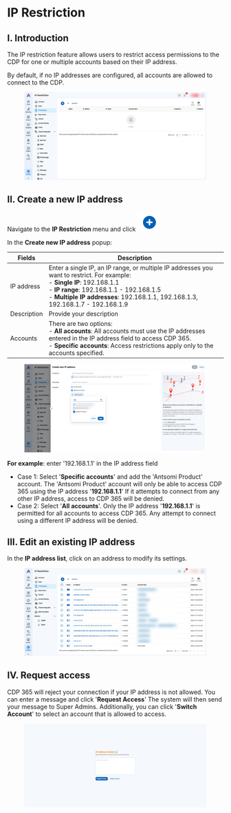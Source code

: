 # IP Restriction

## I. Introduction

The IP restriction feature allows users to restrict access permissions to the CDP for one or multiple accounts based on their IP address.

By default, if no IP addresses are configured, all accounts are allowed to connect to the CDP.&#x20;

<figure><img src="../.gitbook/assets/image.png" alt=""><figcaption></figcaption></figure>

## II. Create a new IP address

Navigate to the **IP Restriction** menu and click ![](<../.gitbook/assets/image (1).png>)

In the **Create new IP address** popup:

<table><thead><tr><th>Fields</th><th width="566">Description</th></tr></thead><tbody><tr><td>IP address</td><td>Enter a single IP, an IP range, or multiple IP addresses you want to restrict. For example:<br>- <strong>Single IP</strong>: 192.168.1.1<br>- <strong>IP range</strong>: 192.168.1.1 - 192.168.1.5<br>- <strong>Multiple IP addresses</strong>: 192.168.1.1, 192.168.1.3, 192.168.1.7 - 192.168.1.9</td></tr><tr><td>Description</td><td>Provide your description</td></tr><tr><td>Accounts</td><td>There are two options:<br>- <strong>All accounts</strong>: All accounts must use the IP addresses entered in the IP address field to access CDP 365.<br>- <strong>Specific accounts</strong>: Access restrictions apply only to the accounts specified.</td></tr></tbody></table>

<figure><img src="../.gitbook/assets/image (2).png" alt=""><figcaption></figcaption></figure>

**For example**: enter '192.168.1.1' in the IP address field

* Case 1: Select '**Specific accounts**' and add the 'Antsomi Product' account. The 'Antsomi Product' account will only be able to access CDP 365 using the IP address '**192.168.1.1**' If it attempts to connect from any other IP address, access to CDP 365 will be denied.
* Case 2: Select '**All accounts**'. Only the IP address '**192.168.1.1**' is permitted for all accounts to access CDP 365. Any attempt to connect using a different IP address will be denied.

## III. Edit an existing IP address

In the **IP address list**, click on an address to modify its settings.

<figure><img src="../.gitbook/assets/image (4).png" alt=""><figcaption></figcaption></figure>

## IV. Request access

CDP 365 will reject your connection if your IP address is not allowed. You can enter a message and click '**Request Access**' The system will then send your message to Super Admins. Additionally, you can click '**Switch Account**' to select an account that is allowed to access.

<figure><img src="../.gitbook/assets/image (5).png" alt=""><figcaption></figcaption></figure>
